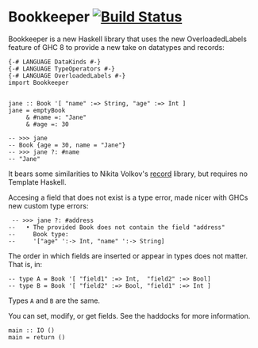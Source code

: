 # Bookkeeper [![Build Status][ci-img]][ci]

Bookkeeper is a new Haskell library that uses the new OverloadedLabels feature
of GHC 8 to provide a new take on datatypes and records:

~~~ {.haskell}
{-# LANGUAGE DataKinds #-}
{-# LANGUAGE TypeOperators #-}
{-# LANGUAGE OverloadedLabels #-}
import Bookkeeper


jane :: Book '[ "name" :=> String, "age" :=> Int ]
jane = emptyBook
     & #name =: "Jane"
     & #age =: 30

-- >>> jane
-- Book {age = 30, name = "Jane"}
-- >>> jane ?: #name
-- "Jane"
~~~

It bears some similarities to Nikita Volkov's [record](https://nikita-volkov.github.io/record/)
library, but requires no Template Haskell.

Accesing a field that does not exist is a type error, made nicer with GHCs new
custom type errors:

~~~ {.haskell}
 -- >>> jane ?: #address
--   • The provided Book does not contain the field "address"
--     Book type:
--     '["age" ':-> Int, "name" ':-> String]
~~~


The order in which fields are inserted or appear in types does not matter. That
is, in:

~~~ {.haskell}
-- type A = Book '[ "field1" :=> Int,  "field2" :=> Bool]
-- type B = Book '[ "field2" :=> Bool, "field1" :=> Int ]
~~~

Types `A` and `B` are the same.

You can set, modify, or get fields. See the haddocks for more information.


~~~ {.haskell}
main :: IO ()
main = return ()
~~~

[ci-img]:   https://travis-ci.org/turingjump/bookkeeper.svg?branch=master
[ci]:       https://travis-ci.org/turingjump/bookkeeper
